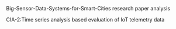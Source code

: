 Big-Sensor-Data-Systems-for-Smart-Cities research paper analysis



CIA-2:Time series analysis based evaluation of IoT telemetry data
